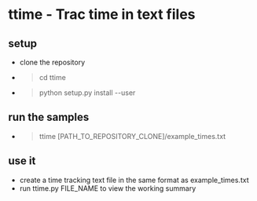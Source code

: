 # ttime - Trac time in text files

## setup

* clone the repository
* > cd ttime
* > python setup.py install --user

## run the samples

* > ttime [PATH_TO_REPOSITORY_CLONE]/example_times.txt

## use it

* create a time tracking text file in the same format as example_times.txt
* run ttime.py FILE_NAME to view the working summary





